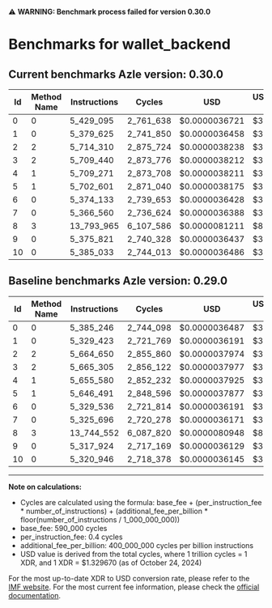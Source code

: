 ⚠️ **WARNING: Benchmark process failed for version 0.30.0**

# Benchmarks for wallet_backend

## Current benchmarks Azle version: 0.30.0

| Id  | Method Name | Instructions | Cycles    | USD           | USD/Million Calls | Change                           |
| --- | ----------- | ------------ | --------- | ------------- | ----------------- | -------------------------------- |
| 0   | 0           | 5_429_095    | 2_761_638 | $0.0000036721 | $3.67             | <font color="red">+43_849</font> |
| 1   | 0           | 5_379_625    | 2_741_850 | $0.0000036458 | $3.64             | <font color="red">+50_202</font> |
| 2   | 2           | 5_714_310    | 2_875_724 | $0.0000038238 | $3.82             | <font color="red">+49_660</font> |
| 3   | 2           | 5_709_440    | 2_873_776 | $0.0000038212 | $3.82             | <font color="red">+44_135</font> |
| 4   | 1           | 5_709_271    | 2_873_708 | $0.0000038211 | $3.82             | <font color="red">+53_691</font> |
| 5   | 1           | 5_702_601    | 2_871_040 | $0.0000038175 | $3.81             | <font color="red">+56_110</font> |
| 6   | 0           | 5_374_133    | 2_739_653 | $0.0000036428 | $3.64             | <font color="red">+44_597</font> |
| 7   | 0           | 5_366_560    | 2_736_624 | $0.0000036388 | $3.63             | <font color="red">+40_864</font> |
| 8   | 3           | 13_793_965   | 6_107_586 | $0.0000081211 | $8.12             | <font color="red">+49_413</font> |
| 9   | 0           | 5_375_821    | 2_740_328 | $0.0000036437 | $3.64             | <font color="red">+57_897</font> |
| 10  | 0           | 5_385_033    | 2_744_013 | $0.0000036486 | $3.64             | <font color="red">+64_087</font> |

## Baseline benchmarks Azle version: 0.29.0

| Id  | Method Name | Instructions | Cycles    | USD           | USD/Million Calls |
| --- | ----------- | ------------ | --------- | ------------- | ----------------- |
| 0   | 0           | 5_385_246    | 2_744_098 | $0.0000036487 | $3.64             |
| 1   | 0           | 5_329_423    | 2_721_769 | $0.0000036191 | $3.61             |
| 2   | 2           | 5_664_650    | 2_855_860 | $0.0000037974 | $3.79             |
| 3   | 2           | 5_665_305    | 2_856_122 | $0.0000037977 | $3.79             |
| 4   | 1           | 5_655_580    | 2_852_232 | $0.0000037925 | $3.79             |
| 5   | 1           | 5_646_491    | 2_848_596 | $0.0000037877 | $3.78             |
| 6   | 0           | 5_329_536    | 2_721_814 | $0.0000036191 | $3.61             |
| 7   | 0           | 5_325_696    | 2_720_278 | $0.0000036171 | $3.61             |
| 8   | 3           | 13_744_552   | 6_087_820 | $0.0000080948 | $8.09             |
| 9   | 0           | 5_317_924    | 2_717_169 | $0.0000036129 | $3.61             |
| 10  | 0           | 5_320_946    | 2_718_378 | $0.0000036145 | $3.61             |

---

**Note on calculations:**

- Cycles are calculated using the formula: base_fee + (per_instruction_fee \* number_of_instructions) + (additional_fee_per_billion \* floor(number_of_instructions / 1_000_000_000))
- base_fee: 590_000 cycles
- per_instruction_fee: 0.4 cycles
- additional_fee_per_billion: 400_000_000 cycles per billion instructions
- USD value is derived from the total cycles, where 1 trillion cycles = 1 XDR, and 1 XDR = $1.329670 (as of October 24, 2024)

For the most up-to-date XDR to USD conversion rate, please refer to the [IMF website](https://www.imf.org/external/np/fin/data/rms_sdrv.aspx).
For the most current fee information, please check the [official documentation](https://internetcomputer.org/docs/current/developer-docs/gas-cost#execution).
